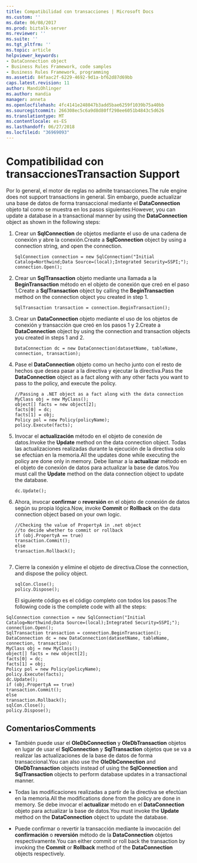 ```yaml
---
title: Compatibilidad con transacciones | Microsoft Docs
ms.custom: ''
ms.date: 06/08/2017
ms.prod: biztalk-server
ms.reviewer: ''
ms.suite: ''
ms.tgt_pltfrm: ''
ms.topic: article
helpviewer_keywords:
- DataConnection object
- Business Rules Framework, code samples
- Business Rules Framework, programming
ms.assetid: 84faac2f-6229-4692-9d1a-bf62d87d69bb
caps.latest.revision: 11
author: MandiOhlinger
ms.author: mandia
manager: anneta
ms.openlocfilehash: 4fc4141e248047b3add5bae6259f1039b75a40bb
ms.sourcegitcommit: 266308ec5c6a9d8d80ff298ee6051b4843c5d626
ms.translationtype: MT
ms.contentlocale: es-ES
ms.lasthandoff: 06/27/2018
ms.locfileid: "36969093"
---
```

# <a name="transaction-support"></a><span data-ttu-id="34774-102">Compatibilidad con transacciones</span><span class="sxs-lookup"><span data-stu-id="34774-102">Transaction Support</span></span>
<span data-ttu-id="34774-103">Por lo general, el motor de reglas no admite transacciones.</span><span class="sxs-lookup"><span data-stu-id="34774-103">The rule engine does not support transactions in general.</span></span> <span data-ttu-id="34774-104">Sin embargo, puede actualizar una base de datos de forma transaccional mediante el **DataConnection** objeto tal como se muestra en los pasos siguientes:</span><span class="sxs-lookup"><span data-stu-id="34774-104">However, you can update a database in a transactional manner by using the **DataConnection** object as shown in the following steps:</span></span>  
  
1. <span data-ttu-id="34774-105">Crear un **SqlConnection** de objetos mediante el uso de una cadena de conexión y abre la conexión.</span><span class="sxs-lookup"><span data-stu-id="34774-105">Create a **SqlConnection** object by using a connection string, and open the connection.</span></span>  
  
   ```  
   SqlConnection connection = new SqlConnection("Initial Catalog=Northwind;Data Source=(local);Integrated Security=SSPI;");  
   connection.Open();  
   ```  
  
2. <span data-ttu-id="34774-106">Crear un **SqlTransaction** objeto mediante una llamada a la **BeginTransaction** método en el objeto de conexión que creó en el paso 1.</span><span class="sxs-lookup"><span data-stu-id="34774-106">Create a **SqlTransaction** object by calling the **BeginTransaction** method on the connection object you created in step 1.</span></span>  
  
   ```  
   SqlTransaction transaction = connection.BeginTransaction();  
   ```  
  
3. <span data-ttu-id="34774-107">Crear un **DataConnection** objeto mediante el uso de los objetos de conexión y transacción que creó en los pasos 1 y 2.</span><span class="sxs-lookup"><span data-stu-id="34774-107">Create a **DataConnection** object by using the connection and transaction objects you created in steps 1 and 2.</span></span>  
  
   ```  
   DataConnection dc = new DataConnection(datasetName, tableName, connection, transaction);  
   ```  
  
4. <span data-ttu-id="34774-108">Pase el **DataConnection** objeto como un hecho junto con el resto de hechos que desea pasar a la directiva y ejecutar la directiva.</span><span class="sxs-lookup"><span data-stu-id="34774-108">Pass the **DataConnection** object as a fact along with any other facts you want to pass to the policy, and execute the policy.</span></span>  
  
   ```  
   //Passing a .NET object as a fact along with the data connection  
   MyClass obj = new MyClass();  
   object[] facts = new object[2];  
   facts[0] = dc;  
   facts[1] = obj;  
   Policy pol = new Policy(policyName);  
   policy.Execute(facts);    
   ```  
  
5. <span data-ttu-id="34774-109">Invocar el **actualización** método en el objeto de conexión de datos.</span><span class="sxs-lookup"><span data-stu-id="34774-109">Invoke the **Update** method on the data connection object.</span></span> <span data-ttu-id="34774-110">Todas las actualizaciones realizadas durante la ejecución de la directiva solo se efectúan en la memoria.</span><span class="sxs-lookup"><span data-stu-id="34774-110">All the updates done while executing the policy are done only in memory.</span></span> <span data-ttu-id="34774-111">Debe llamar a la **actualizar** método en el objeto de conexión de datos para actualizar la base de datos.</span><span class="sxs-lookup"><span data-stu-id="34774-111">You must call the **Update** method on the data connection object to update the database.</span></span>  
  
   ```  
   dc.Update();  
   ```  
  
6. <span data-ttu-id="34774-112">Ahora, invocar **confirmar** o **reversión** en el objeto de conexión de datos según su propia lógica.</span><span class="sxs-lookup"><span data-stu-id="34774-112">Now, invoke **Commit** or **Rollback** on the data connection object based on your own logic.</span></span>  
  
   ```  
   //Checking the value of PropertyA in .net object   
   //to decide whether to commit or rollback  
   if (obj.PropertyA == true)  
   transaction.Commit();  
   else  
   transaction.Rollback();  
  
   ```  
  
7. <span data-ttu-id="34774-113">Cierre la conexión y elimine el objeto de directiva.</span><span class="sxs-lookup"><span data-stu-id="34774-113">Close the connection, and dispose the policy object.</span></span>  
  
   ```  
   sqlCon.Close();  
   policy.Dispose();  
   ```  
  
   <span data-ttu-id="34774-114">El siguiente código es el código completo con todos los pasos:</span><span class="sxs-lookup"><span data-stu-id="34774-114">The following code is the complete code with all the steps:</span></span>  
  
```  
SqlConnection connection = new SqlConnection("Initial Catalog=Northwind;Data Source=(local);Integrated Security=SSPI;");  
connection.Open();  
SqlTransaction transaction = connection.BeginTransaction();  
DataConnection dc = new DataConnection(datasetName, tableName, connection, transaction);  
MyClass obj = new MyClass();  
object[] facts = new object[2];  
facts[0] = dc;  
facts[1] = obj;  
Policy pol = new Policy(policyName);  
policy.Execute(facts);    
dc.Update();  
if (obj.PropertyA == true)  
transaction.Commit();  
else  
transaction.Rollback();  
sqlCon.Close();  
policy.Dispose();  
```  
  
## <a name="comments"></a><span data-ttu-id="34774-115">Comentarios</span><span class="sxs-lookup"><span data-stu-id="34774-115">Comments</span></span>  
  
-   <span data-ttu-id="34774-116">También puede usar el **OleDbConnection** y **OleDbTransaction** objetos en lugar de usar el **SqlConnection** y **SqlTransaction** objetos que se va a realizar las actualizaciones de la base de datos de forma transaccional.</span><span class="sxs-lookup"><span data-stu-id="34774-116">You can also use the **OleDbConnection** and **OleDbTransaction** objects instead of using the **SqlConnection** and **SqlTransaction** objects to perform database updates in a transactional manner.</span></span>  
  
-   <span data-ttu-id="34774-117">Todas las modificaciones realizadas a partir de la directiva se efectúan en la memoria.</span><span class="sxs-lookup"><span data-stu-id="34774-117">All the modifications done from the policy are done in memory.</span></span> <span data-ttu-id="34774-118">Se debe invocar el **actualizar** método en el **DataConnection** objeto para actualizar la base de datos.</span><span class="sxs-lookup"><span data-stu-id="34774-118">You must invoke the **Update** method on the **DataConnection** object to update the database.</span></span>  
  
-   <span data-ttu-id="34774-119">Puede confirmar o revertir la transacción mediante la invocación del **confirmación** o **reversión** método de la **DataConnection** objetos respectivamente.</span><span class="sxs-lookup"><span data-stu-id="34774-119">You can either commit or roll back the transaction by invoking the **Commit** or **Rollback** method of the **DataConnection** objects respectively.</span></span>